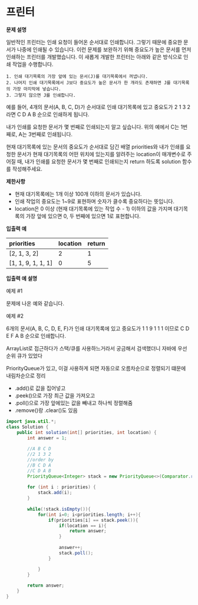 # 프린터

**문제 설명**

일반적인 프린터는 인쇄 요청이 들어온 순서대로 인쇄합니다. 그렇기 때문에 중요한 문서가 나중에 인쇄될 수 있습니다. 이런 문제를 보완하기 위해 중요도가 높은 문서를 먼저 인쇄하는 프린터를 개발했습니다. 이 새롭게 개발한 프린터는 아래와 같은 방식으로 인쇄 작업을 수행합니다.

```text
1. 인쇄 대기목록의 가장 앞에 있는 문서(J)를 대기목록에서 꺼냅니다.
2. 나머지 인쇄 대기목록에서 J보다 중요도가 높은 문서가 한 개라도 존재하면 J를 대기목록의 가장 마지막에 넣습니다.
3. 그렇지 않으면 J를 인쇄합니다.
```

예를 들어, 4개의 문서\(A, B, C, D\)가 순서대로 인쇄 대기목록에 있고 중요도가 2 1 3 2 라면 C D A B 순으로 인쇄하게 됩니다.

내가 인쇄를 요청한 문서가 몇 번째로 인쇄되는지 알고 싶습니다. 위의 예에서 C는 1번째로, A는 3번째로 인쇄됩니다.

현재 대기목록에 있는 문서의 중요도가 순서대로 담긴 배열 priorities와 내가 인쇄를 요청한 문서가 현재 대기목록의 어떤 위치에 있는지를 알려주는 location이 매개변수로 주어질 때, 내가 인쇄를 요청한 문서가 몇 번째로 인쇄되는지 return 하도록 solution 함수를 작성해주세요.

**제한사항**

* 현재 대기목록에는 1개 이상 100개 이하의 문서가 있습니다.
* 인쇄 작업의 중요도는 1~9로 표현하며 숫자가 클수록 중요하다는 뜻입니다.
* location은 0 이상 \(현재 대기목록에 있는 작업 수 - 1\) 이하의 값을 가지며 대기목록의 가장 앞에 있으면 0, 두 번째에 있으면 1로 표현합니다.

**입출력 예**

| priorities | location | return |
| :--- | :--- | :--- |
| \[2, 1, 3, 2\] | 2 | 1 |
| \[1, 1, 9, 1, 1, 1\] | 0 | 5 |

**입출력 예 설명**

예제 \#1

문제에 나온 예와 같습니다.

예제 \#2

6개의 문서\(A, B, C, D, E, F\)가 인쇄 대기목록에 있고 중요도가 1 1 9 1 1 1 이므로 C D E F A B 순으로 인쇄합니다.  




ArrayList로 접근하다가 스택/큐를 사용하느거라서 궁금해서 검색했더니 자바에 우선순위 큐가 있었다 

PriorityQueue가 있고, 이걸 사용하게 되면 자동으로 오름차순으로 정렬되기 떄문에 내림차순으로 정리 

* .add\(\)로 값을 집어넣고
* .peek\(\)으로 가장 최근 값을 가져오고
* .poll\(\)으로 가장 앞에있는 값을 빼내고 하나씩 정렬해줌 
* .remove\(\)랑 .clear\(\)도 있음

```java
import java.util.*;
class Solution {
    public int solution(int[] priorities, int location) {
        int answer = 1;
        
        //A B C D
        //2 1 3 2
        //order by 
        //B C D A
        //C D A B
        PriorityQueue<Integer> stack = new PriorityQueue<>(Comparator.reverseOrder());
        
        for (int i : priorities) {
            stack.add(i);
        }
        
        while(!stack.isEmpty()){
            for(int i=0; i<priorities.length; i++){
                if(priorities[i] == stack.peek()){
                    if(location == i){
                        return answer;
                    }
                        
                    answer++;
                    stack.poll();
                }

            }
        }
        
        return answer;
    }
}
```

